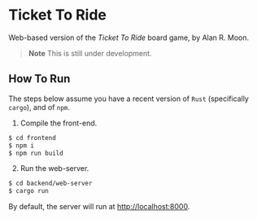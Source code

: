 # Ticket To Ride
Web-based version of the *Ticket To Ride* board game, by Alan R. Moon.

> **Note**
> This is still under development.

## How To Run
The steps below assume you have a recent version of `Rust` (specifically `cargo`), and of `npm`.

1. Compile the front-end.
```bash
$ cd frontend
$ npm i
$ npm run build
```

2. Run the web-server.
```bash
$ cd backend/web-server
$ cargo run
```

By default, the server will run at [http://localhost:8000](http://localhost:8000).